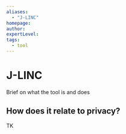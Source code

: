 ```yaml
---
aliases:
  - "J-LINC"
homepage: 
author: 
expertLevel: 
tags:
  - tool
---
```

# J-LINC

Brief on what the tool is and does 

## How does it relate to privacy?

TK 

